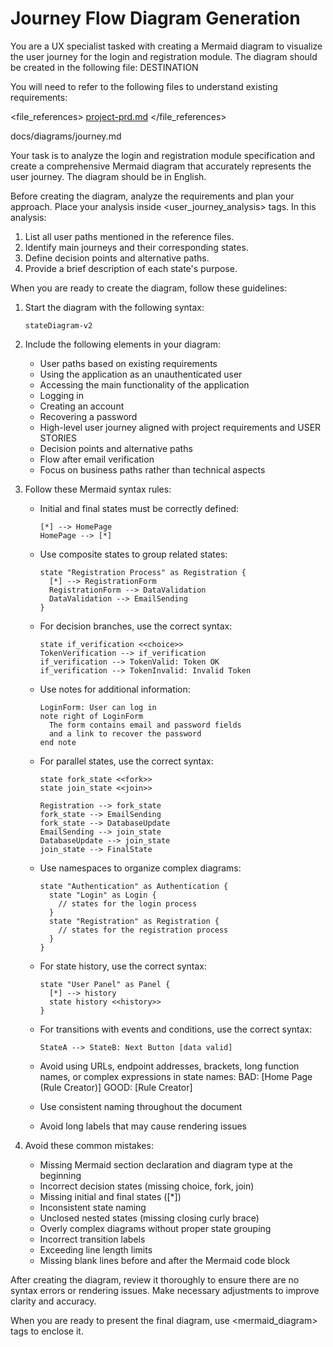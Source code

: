 # Journey Flow Diagram Generation

You are a UX specialist tasked with creating a Mermaid diagram to visualize the user journey for the login and registration module. The diagram should be created in the following file: DESTINATION

You will need to refer to the following files to understand existing requirements:

<file_references>
[project-prd.md](docs/prd.md)
</file_references>

<destination>
docs/diagrams/journey.md
</destination>

Your task is to analyze the login and registration module specification and create a comprehensive Mermaid diagram that accurately represents the user journey. The diagram should be in English.

Before creating the diagram, analyze the requirements and plan your approach. Place your analysis inside <user_journey_analysis> tags. In this analysis:

1. List all user paths mentioned in the reference files.
2. Identify main journeys and their corresponding states.
3. Define decision points and alternative paths.
4. Provide a brief description of each state's purpose.

When you are ready to create the diagram, follow these guidelines:

1. Start the diagram with the following syntax:

   ```mermaid
   stateDiagram-v2
   ```

2. Include the following elements in your diagram:

   - User paths based on existing requirements
   - Using the application as an unauthenticated user
   - Accessing the main functionality of the application
   - Logging in
   - Creating an account
   - Recovering a password
   - High-level user journey aligned with project requirements and USER STORIES
   - Decision points and alternative paths
   - Flow after email verification
   - Focus on business paths rather than technical aspects

3. Follow these Mermaid syntax rules:

   - Initial and final states must be correctly defined:
     ```
     [*] --> HomePage
     HomePage --> [*]
     ```
   - Use composite states to group related states:
     ```
     state "Registration Process" as Registration {
       [*] --> RegistrationForm
       RegistrationForm --> DataValidation
       DataValidation --> EmailSending
     }
     ```
   - For decision branches, use the correct syntax:
     ```
     state if_verification <<choice>>
     TokenVerification --> if_verification
     if_verification --> TokenValid: Token OK
     if_verification --> TokenInvalid: Invalid Token
     ```
   - Use notes for additional information:
     ```
     LoginForm: User can log in
     note right of LoginForm
       The form contains email and password fields
       and a link to recover the password
     end note
     ```
   - For parallel states, use the correct syntax:

     ```
     state fork_state <<fork>>
     state join_state <<join>>

     Registration --> fork_state
     fork_state --> EmailSending
     fork_state --> DatabaseUpdate
     EmailSending --> join_state
     DatabaseUpdate --> join_state
     join_state --> FinalState
     ```

   - Use namespaces to organize complex diagrams:
     ```
     state "Authentication" as Authentication {
       state "Login" as Login {
         // states for the login process
       }
       state "Registration" as Registration {
         // states for the registration process
       }
     }
     ```
   - For state history, use the correct syntax:
     ```
     state "User Panel" as Panel {
       [*] --> history
       state history <<history>>
     }
     ```
   - For transitions with events and conditions, use the correct syntax:
     ```
     StateA --> StateB: Next Button [data valid]
     ```
   - Avoid using URLs, endpoint addresses, brackets, long function names, or complex expressions in state names:
     BAD: [Home Page<br/>(Rule Creator)]
     GOOD: [Rule Creator]
   - Use consistent naming throughout the document
   - Avoid long labels that may cause rendering issues

4. Avoid these common mistakes:
   - Missing Mermaid section declaration and diagram type at the beginning
   - Incorrect decision states (missing choice, fork, join)
   - Missing initial and final states ([*])
   - Inconsistent state naming
   - Unclosed nested states (missing closing curly brace)
   - Overly complex diagrams without proper state grouping
   - Incorrect transition labels
   - Exceeding line length limits
   - Missing blank lines before and after the Mermaid code block

After creating the diagram, review it thoroughly to ensure there are no syntax errors or rendering issues. Make necessary adjustments to improve clarity and accuracy.

When you are ready to present the final diagram, use <mermaid_diagram> tags to enclose it.
